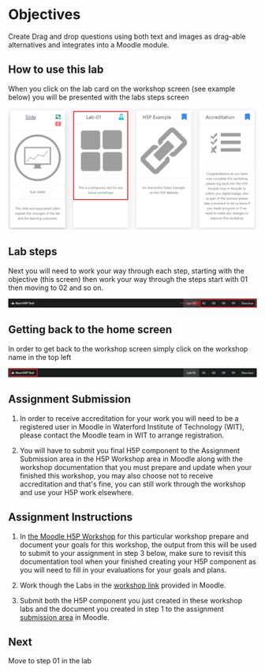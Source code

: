 # Objectives

Create Drag and drop questions using both text and images as drag-able alternatives and integrates into a Moodle module.

## How to use this lab

When you click on the lab card on the workshop screen (see example below) you will be presented with the labs steps screen

![](img/19.png)

## Lab steps

Next you will need to work your way through each step, starting with the objective (this screen) then work your way through the steps start with 01 then moving to 02 and so on.

![](img/20.png)

## Getting back to the home screen

In order to get back to the workshop screen simply click on the workshop name in the top left

![](img/21.png)

## Assignment Submission

1. In order to receive accreditation for your work you will need to be a registered user in Moodle in Waterford Institute of Technology (WIT), please contact the Moodle team in WIT to arrange registration. 

2. You will have to submit you final H5P component to the Assignment Submission area in the H5P Workshop area in Moodle along with the workshop documentation that you must prepare and update when your finished this workshop, you may also choose not to receive accreditation and that's fine, you can still work through the workshop and use your H5P work elsewhere. 

## Assignment Instructions

1. In <a href="http://conorpaul.com/moodle35/course/view.php?id=9#section-2" target="_blank">the Moodle H5P Workshop</a> for this particular workshop prepare and document your goals for this workshop, the output from this will be used to submit to your assignment in step 3 below, make sure to revisit this documentation tool when your finished creating your H5P component as you will need to fill in your evaluations for your goals and plans.

2. Work though the Labs in the <a href="http://conorpaul.com/moodle35/course/view.php?id=9#section-2" target="_blank">workshop link</a> provided in Moodle.

3. Submit both the H5P component you just created in these workshop labs and the document you created in step 1 to the assignment <a href="http://conorpaul.com/moodle35/course/view.php?id=9#section-2" target="_blank">submission area</a> in Moodle.


## Next

Move to step 01 in the lab